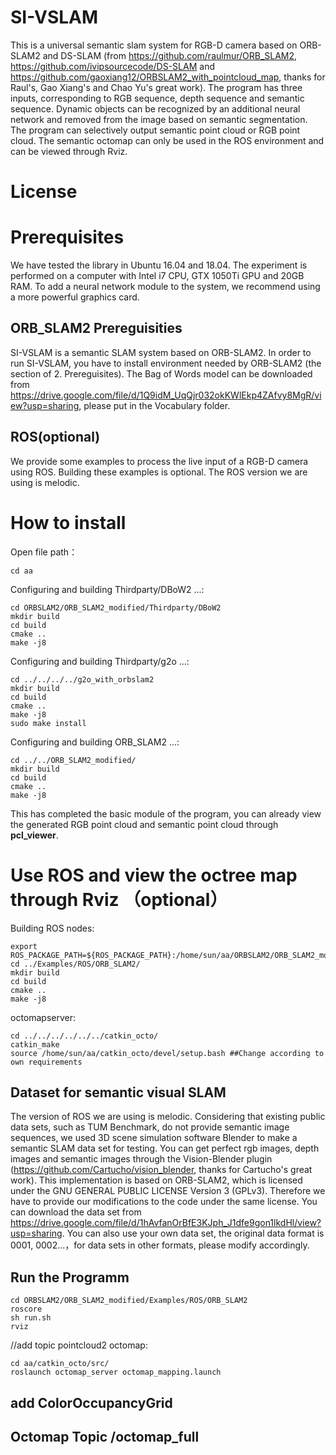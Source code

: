 # SI-VSLAM
This is a universal semantic slam system for RGB-D camera based on ORB-SLAM2 and DS-SLAM (from https://github.com/raulmur/ORB_SLAM2, https://github.com/ivipsourcecode/DS-SLAM and https://github.com/gaoxiang12/ORBSLAM2_with_pointcloud_map, thanks for Raul's, Gao Xiang's and Chao Yu's great work). The program has three inputs, corresponding to RGB sequence, depth sequence and semantic sequence. Dynamic objects can be recognized by an additional neural network and removed from the image based on semantic segmentation. The program can selectively output semantic point cloud or RGB point cloud. The semantic octomap can only be used in the ROS environment and can be viewed through Rviz.
# License
# Prerequisites
We have tested the library in Ubuntu 16.04 and 18.04. The experiment is performed on a computer with Intel i7 CPU, GTX 1050Ti GPU and 20GB RAM. To add a neural network module to the system, we recommend using a more powerful graphics card.
## ORB_SLAM2 Prereguisities
SI-VSLAM is a semantic SLAM system based on ORB-SLAM2. In order to run SI-VSLAM, you have to install environment needed by ORB-SLAM2 (the section of 2. Prereguisites). The Bag of Words model can be downloaded from https://drive.google.com/file/d/1Q9idM_UqQjr032okKWlEkp4ZAfvy8MgR/view?usp=sharing, please put in the Vocabulary folder.

## ROS(optional)
We provide some examples to process the live input of a RGB-D camera using ROS. Building these examples is optional. The ROS version we are using is melodic.
# How to install
Open file path：
```
cd aa
```
Configuring and building Thirdparty/DBoW2 ...:
```
cd ORBSLAM2/ORB_SLAM2_modified/Thirdparty/DBoW2
mkdir build
cd build
cmake ..
make -j8
```
Configuring and building Thirdparty/g2o ...:
```
cd ../../../../g2o_with_orbslam2
mkdir build
cd build
cmake ..
make -j8
sudo make install
```
Configuring and building ORB_SLAM2 ...:
```
cd ../../ORB_SLAM2_modified/
mkdir build
cd build
cmake ..
make -j8
```
This has completed the basic module of the program, you can already view the generated RGB point cloud and semantic point cloud through **pcl_viewer**.
# Use ROS and view the octree map through Rviz （optional）
Building ROS nodes:
```
export ROS_PACKAGE_PATH=${ROS_PACKAGE_PATH}:/home/sun/aa/ORBSLAM2/ORB_SLAM2_modified/Examples/ROS
cd ../Examples/ROS/ORB_SLAM2/
mkdir build
cd build
cmake ..
make -j8
```
octomapserver:
```
cd ../../../../../../catkin_octo/
catkin_make 
source /home/sun/aa/catkin_octo/devel/setup.bash ##Change according to own requirements
```
## Dataset for semantic visual SLAM
The version of ROS we are using is melodic. Considering that existing public data sets, such as TUM Benchmark, do not provide semantic image sequences, we used 3D scene simulation software Blender to make a semantic SLAM data set for testing. You can get perfect rgb images, depth images and semantic images through the Vision-Blender plugin (https://github.com/Cartucho/vision_blender, thanks for Cartucho's great work). This implementation is based on ORB-SLAM2, which is licensed under the GNU GENERAL PUBLIC LICENSE Version 3 (GPLv3). Therefore we have to provide our modifications to the code under the same license. You can download the data set from https://drive.google.com/file/d/1hAvfanOrBfE3KJph_J1dfe9gon1lkdHl/view?usp=sharing. You can also use your own data set, the original data format is 0001, 0002...，for data sets in other formats, please modify accordingly.
## Run the Programm
```
cd ORBSLAM2/ORB_SLAM2_modified/Examples/ROS/ORB_SLAM2
roscore
sh run.sh
rviz
```
//add topic pointcloud2
octomap:
```
cd aa/catkin_octo/src/
roslaunch octomap_server octomap_mapping.launch
```
## add ColorOccupancyGrid
## Octomap Topic /octomap_full


